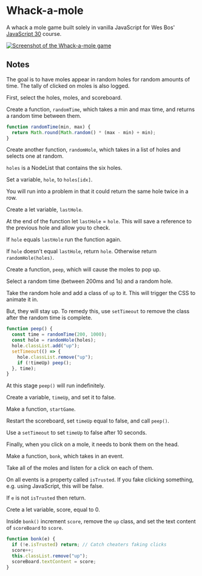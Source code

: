 # Whack-a-mole

A whack a mole game built solely in vanilla JavaScript for Wes Bos' [JavaScript 30](https://javascript30.com/) course.

[![Screenshot of the Whack-a-mole game](http://res.cloudinary.com/gerhynes/image/upload/v1519758114/whack-a-mole_vyyfua.jpg)](https://gk-hynes.github.io/whack-a-mole/)

## Notes

The goal is to have moles appear in random holes for random amounts of time. The tally of clicked on moles is also logged.

First, select the holes, moles, and scoreboard.

Create a function, `randomTime`, which takes a min and max time, and returns a random time between them.

```js
function randomTime(min, max) {
  return Math.round(Math.random() * (max - min) + min);
}
```

Create another function, `randomHole`, which takes in a list of holes and selects one at random.

`holes` is a NodeList that contains the six holes.

Set a variable, `hole`, to `holes[idx]`.

You will run into a problem in that it could return the same hole twice in a row.

Create a let variable, `lastHole`.

At the end of the function let `lastHole` = `hole`. This will save a reference to the previous hole and allow you to check.

If `hole` equals `lastHole` run the function again.

If `hole` doesn't equal `lastHole`, return `hole`. Otherwise return `randomHole(holes)`.

Create a function, `peep`, which will cause the moles to pop up.

Select a random time (between 200ms and 1s) and a random hole.

Take the random hole and add a class of `up` to it. This will trigger the CSS to animate it in.

But, they will stay up. To remedy this, use `setTimeout` to remove the class after the random time is complete.

```js
function peep() {
  const time = randomTime(200, 1000);
  const hole = randomHole(holes);
  hole.classList.add("up");
  setTimeout(() => {
    hole.classList.remove("up");
    if (!timeUp) peep();
  }, time);
}
```

At this stage `peep()` will run indefinitely.

Create a variable, `timeUp`, and set it to false.

Make a function, `startGame`.

Restart the scoreboard, set `timeUp` equal to false, and call `peep()`.

Use a `setTimeout` to set `timeUp` to false after 10 seconds.

Finally, when you click on a mole, it needs to bonk them on the head.

Make a function, `bonk`, which takes in an event.

Take all of the moles and listen for a click on each of them.

On all events is a property called `isTrusted`. If you fake clicking something, e.g. using JavaScript, this will be false.

If `e` is not `isTrusted` then return.

Crete a let variable, score, equal to 0.

Inside `bonk()` increment `score`, remove the `up` class, and set the text content of `scoreBoard` to `score`.

```js
function bonk(e) {
  if (!e.isTrusted) return; // Catch cheaters faking clicks
  score++;
  this.classList.remove("up");
  scoreBoard.textContent = score;
}
```
